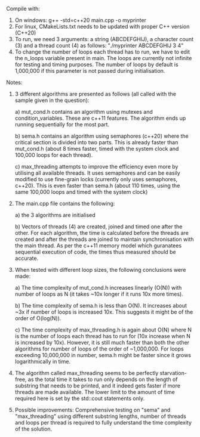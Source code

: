 Compile with:
1. On windows: g++ -std=c++20 main.cpp -o myprinter
2. For linux, CMakeLists.txt needs to be updated with proper C++ version (C++20)
3. To run, we need 3 arguments: a string (ABCDEFGHIJ), a character count (3) and a thread count (4) as follows: "./myprinter ABCDEFGHIJ 3 4"
4. To change the number of loops each thread has to run, we have to edit the n_loops variable present in main. The loops are currently not infinite for testing and timing purposes. The number of loops by default is 1,000,000 if this parameter is not passed during initialisation.

Notes:
1. 3 different algorithms are presented as follows (all called with the sample given in the question):
   
	a) mut_cond.h contains an algorithm using mutexes and condition_variables. These are c++11 features. The algorithm ends up running sequentially for the most part.

	b) sema.h contains an algorithm using semaphores (c++20) where the critical section is divided into two parts. This is already faster than mut_cond.h (about 8 times faster, timed with the system clock and 100,000 loops for each thread).
  
	c) max_threading attempts to improve the efficiency even more by utilising all available threads. It uses semaphores and can be easily modified to use fine-grain locks (currently only uses semaphores, c++20). This is even faster than sema.h (about 110 times, using the same 100,000 loops and timed with the system clock)
  
3. The main.cpp file contains the following:
   
	a) the 3 algorithms are initialised
   
	b) Vectors of threads (4) are created, joined and timed one after the other. For each algorithm, the time is calculated before the threads are created and after the threads are joined to maintain synchronisation with the main thread. As per the c++11 memory model which guranatees sequential execution of code, the times thus measured should be accurate.

4. When tested with different loop sizes, the following conclusions were made:

	a) The time complexity of mut_cond.h increases linearly (O(N)) with number of loops as N (it takes ~10x longer if it runs 10x more times).

	b) The time complexity of sema.h is less than O(N). It increases about ~3x if number of loops is increased 10x. This suggests it might be of the order of O(log(N)).

	c) The time complexity of max_threading.h is again about O(N) where N is the number of loops each thread has to run for (10x increase when N is increased by 10x). However, it is still much faster than both the other algorithms for number of loops of the order of ~1,000,000. For loops exceeding 10,000,000 in number, sema.h might be faster since it grows logarithmically in time.

5. The algorithm called max_threading seems to be perfectly starvation-free, as the total time it takes to run only depends on the length of substring that needs to be printed, and it indeed gets faster if more threads are made available. The lower limit to the amount of time required here is set by the std::cout statements only.

6. Possible improvements: Comprehensive testing on "sema" and "max_threading" using different substring lengths, number of threads and loops per thread is required to fully understand the time complexity of the solution.
